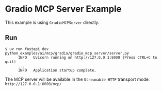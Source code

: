 # Gradio MCP Server Example

This example is using `GradioMCPServer` directly.

## Run

```console
$ uv run fastapi dev python_examples/ai/mcp/gradio/gradio_mcp_server/server.py
      INFO   Uvicorn running on http://127.0.0.1:8000 (Press CTRL+C to quit)
      ...
      INFO   Application startup complete.
```

The MCP server will be available in the `Streamable HTTP` transport mode: `http://127.0.0.1:8000/mcp/`

